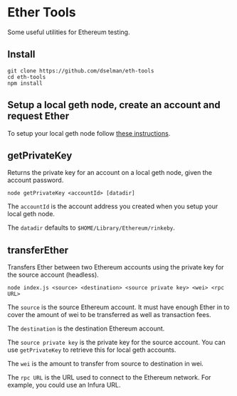 # Ether Tools

Some useful utilities for Ethereum testing.

## Install
 
```
git clone https://github.com/dselman/eth-tools
cd eth-tools
npm install
```

## Setup a local geth node, create an account and request Ether

To setup your local geth node follow [these instructions](https://gist.github.com/cryptogoth/10a98e8078cfd69f7ca892ddbdcf26bc).

## getPrivateKey

Returns the private key for an account on a local geth node, given the account password.

```
node getPrivateKey <accountId> [datadir]
```

The `accountId` is the account address you created when you setup your local geth node.

The `datadir` defaults to `$HOME/Library/Ethereum/rinkeby`.

## transferEther

Transfers Ether between two Ethereum accounts using the private key for the source account (headless).

```
node index.js <source> <destination> <source private key> <wei> <rpc URL>
```

The `source` is the source Ethereum account. It must have enough Ether in to cover the amount of wei to be transferred as well as transaction fees.

The `destination` is the destination Ethereum account.

The `source private key` is the private key for the source account. You can use `getPrivateKey` to retrieve this for local geth accounts.

The `wei` is the amount to transfer from source to destination in wei.

The `rpc URL` is the URL used to connect to the Ethereum network. For example, you could use an Infura URL.

